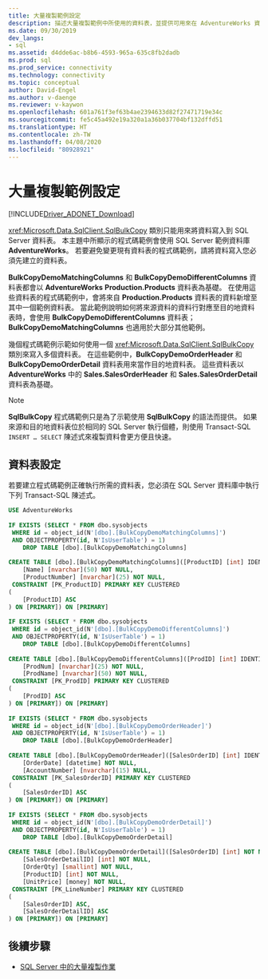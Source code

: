 ```yaml
---
title: 大量複製範例設定
description: 描述大量複製範例中所使用的資料表，並提供可用來在 AdventureWorks 資料庫中建立資料表的 SQL 指令碼。
ms.date: 09/30/2019
dev_langs:
- sql
ms.assetid: d4dde6ac-b8b6-4593-965a-635c8fb2dadb
ms.prod: sql
ms.prod_service: connectivity
ms.technology: connectivity
ms.topic: conceptual
author: David-Engel
ms.author: v-daenge
ms.reviewer: v-kaywon
ms.openlocfilehash: 601a761f3ef63b4ae2394633d82f27471719e34c
ms.sourcegitcommit: fe5c45a492e19a320a1a36b037704bf132dffd51
ms.translationtype: HT
ms.contentlocale: zh-TW
ms.lasthandoff: 04/08/2020
ms.locfileid: "80928921"
---
```

# <a name="bulk-copy-example-setup"></a>大量複製範例設定

[!INCLUDE[Driver_ADONET_Download](../../../includes/driver_adonet_download.md)]

<xref:Microsoft.Data.SqlClient.SqlBulkCopy> 類別只能用來將資料寫入到 SQL Server 資料表。 本主題中所顯示的程式碼範例會使用 SQL Server 範例資料庫 **AdventureWorks**。 若要避免變更現有資料表的程式碼範例，請將資料寫入您必須先建立的資料表。  
  
**BulkCopyDemoMatchingColumns** 和 **BulkCopyDemoDifferentColumns** 資料表都會以 **AdventureWorks** **Production.Products** 資料表為基礎。 在使用這些資料表的程式碼範例中，會將來自 **Production.Products** 資料表的資料新增至其中一個範例資料表。 當此範例說明如何將來源資料的資料行對應至目的地資料表時，會使用 **BulkCopyDemoDifferentColumns** 資料表；**BulkCopyDemoMatchingColumns** 也適用於大部分其他範例。  
  
幾個程式碼範例示範如何使用一個 <xref:Microsoft.Data.SqlClient.SqlBulkCopy> 類別來寫入多個資料表。 在這些範例中，**BulkCopyDemoOrderHeader** 和 **BulkCopyDemoOrderDetail** 資料表用來當作目的地資料表。 這些資料表以 **AdventureWorks** 中的 **Sales.SalesOrderHeader** 和 **Sales.SalesOrderDetail** 資料表為基礎。  
  
> [!NOTE]
>  **SqlBulkCopy** 程式碼範例只是為了示範使用 **SqlBulkCopy** 的語法而提供。 如果來源和目的地資料表位於相同的 SQL Server 執行個體，則使用 Transact-SQL `INSERT … SELECT` 陳述式來複製資料會更方便且快速。  
  
## <a name="table-setup"></a>資料表設定  
若要建立程式碼範例正確執行所需的資料表，您必須在 SQL Server 資料庫中執行下列 Transact-SQL 陳述式。  
  
```sql
USE AdventureWorks  
  
IF EXISTS (SELECT * FROM dbo.sysobjects   
 WHERE id = object_id(N'[dbo].[BulkCopyDemoMatchingColumns]')  
 AND OBJECTPROPERTY(id, N'IsUserTable') = 1)  
    DROP TABLE [dbo].[BulkCopyDemoMatchingColumns]  
  
CREATE TABLE [dbo].[BulkCopyDemoMatchingColumns]([ProductID] [int] IDENTITY(1,1) NOT NULL,  
    [Name] [nvarchar](50) NOT NULL,  
    [ProductNumber] [nvarchar](25) NOT NULL,  
 CONSTRAINT [PK_ProductID] PRIMARY KEY CLUSTERED  
(  
    [ProductID] ASC  
) ON [PRIMARY]) ON [PRIMARY]  
  
IF EXISTS (SELECT * FROM dbo.sysobjects   
 WHERE id = object_id(N'[dbo].[BulkCopyDemoDifferentColumns]')  
 AND OBJECTPROPERTY(id, N'IsUserTable') = 1)  
    DROP TABLE [dbo].[BulkCopyDemoDifferentColumns]  
  
CREATE TABLE [dbo].[BulkCopyDemoDifferentColumns]([ProdID] [int] IDENTITY(1,1) NOT NULL,  
    [ProdNum] [nvarchar](25) NOT NULL,  
    [ProdName] [nvarchar](50) NOT NULL,  
 CONSTRAINT [PK_ProdID] PRIMARY KEY CLUSTERED  
(  
    [ProdID] ASC  
) ON [PRIMARY]) ON [PRIMARY]  
  
IF EXISTS (SELECT * FROM dbo.sysobjects   
 WHERE id = object_id(N'[dbo].[BulkCopyDemoOrderHeader]')  
 AND OBJECTPROPERTY(id, N'IsUserTable') = 1)  
    DROP TABLE [dbo].[BulkCopyDemoOrderHeader]  
  
CREATE TABLE [dbo].[BulkCopyDemoOrderHeader]([SalesOrderID] [int] IDENTITY(1,1) NOT NULL,  
    [OrderDate] [datetime] NOT NULL,  
    [AccountNumber] [nvarchar](15) NULL,  
 CONSTRAINT [PK_SalesOrderID] PRIMARY KEY CLUSTERED  
(  
    [SalesOrderID] ASC  
) ON [PRIMARY]) ON [PRIMARY]  
  
IF EXISTS (SELECT * FROM dbo.sysobjects   
 WHERE id = object_id(N'[dbo].[BulkCopyDemoOrderDetail]')  
 AND OBJECTPROPERTY(id, N'IsUserTable') = 1)  
    DROP TABLE [dbo].[BulkCopyDemoOrderDetail]  
  
CREATE TABLE [dbo].[BulkCopyDemoOrderDetail]([SalesOrderID] [int] NOT NULL,  
    [SalesOrderDetailID] [int] NOT NULL,  
    [OrderQty] [smallint] NOT NULL,  
    [ProductID] [int] NOT NULL,  
    [UnitPrice] [money] NOT NULL,  
 CONSTRAINT [PK_LineNumber] PRIMARY KEY CLUSTERED  
(  
    [SalesOrderID] ASC,  
    [SalesOrderDetailID] ASC  
) ON [PRIMARY]) ON [PRIMARY]  
```  
  
## <a name="next-steps"></a>後續步驟
- [SQL Server 中的大量複製作業](bulk-copy-operations-sql-server.md)

